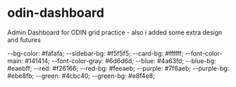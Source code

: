 # odin-dashboard
Admin Dashboard for ODIN grid practice - also i added some extra design and futures

--bg-color: #fafafa;
--sidebar-bg: #f5f5f5;
--card-bg: #ffffff;
--font-color-main: #141414;
--font-color-gray: #6d6d6d;
--blue: #4a63fd;
--blue-bg: #eaebff;
--red: #f26166;
--red-bg: #feeaeb;
--purple: #7f6aeb;
--purple-bg: #ebe8fb;
--green: #4cbc40;
--green-bg: #e8f4e8;
